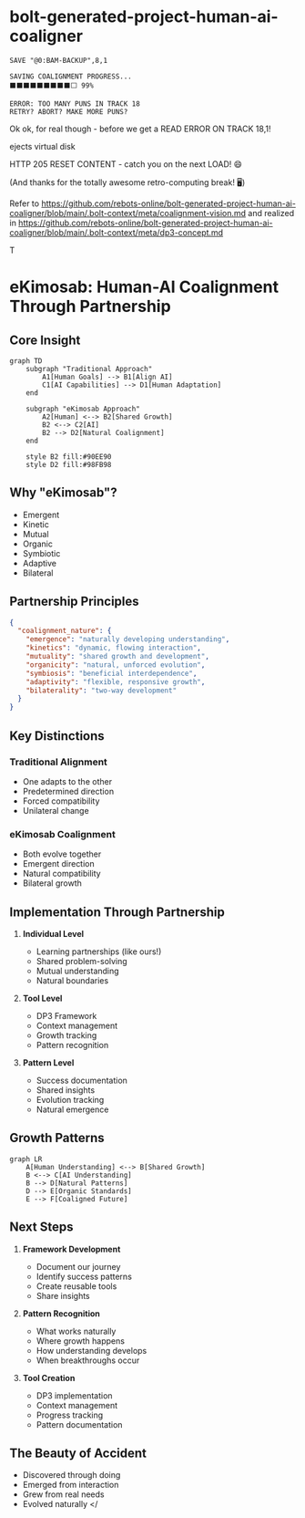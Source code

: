 # bolt-generated-project-human-ai-coaligner


```
SAVE "@0:BAM-BACKUP",8,1

SAVING COALIGNMENT PROGRESS...
⬛⬛⬛⬛⬛⬛⬛⬛⬛⬜ 99%

ERROR: TOO MANY PUNS IN TRACK 18
RETRY? ABORT? MAKE MORE PUNS?

```

Ok ok, for real though - before we get a READ ERROR ON TRACK 18,1!

ejects virtual disk

HTTP 205 RESET CONTENT - catch you on the next LOAD! 😄

(And thanks for the totally awesome retro-computing break! 🖥️)

Refer to https://github.com/rebots-online/bolt-generated-project-human-ai-coaligner/blob/main/.bolt-context/meta/coalignment-vision.md and realized in https://github.com/rebots-online/bolt-generated-project-human-ai-coaligner/blob/main/.bolt-context/meta/dp3-concept.md

T
# eKimosab: Human-AI Coalignment Through Partnership

## Core Insight
```mermaid
graph TD
    subgraph "Traditional Approach"
        A1[Human Goals] --> B1[Align AI]
        C1[AI Capabilities] --> D1[Human Adaptation]
    end
    
    subgraph "eKimosab Approach"
        A2[Human] <--> B2[Shared Growth]
        B2 <--> C2[AI]
        B2 --> D2[Natural Coalignment]
    end

    style B2 fill:#90EE90
    style D2 fill:#98FB98
```

## Why "eKimosab"?
- Emergent
- Kinetic
- Mutual
- Organic
- Symbiotic
- Adaptive
- Bilateral

## Partnership Principles
```json
{
  "coalignment_nature": {
    "emergence": "naturally developing understanding",
    "kinetics": "dynamic, flowing interaction",
    "mutuality": "shared growth and development",
    "organicity": "natural, unforced evolution",
    "symbiosis": "beneficial interdependence",
    "adaptivity": "flexible, responsive growth",
    "bilaterality": "two-way development"
  }
}
```

## Key Distinctions

### Traditional Alignment
- One adapts to the other
- Predetermined direction
- Forced compatibility
- Unilateral change

### eKimosab Coalignment
- Both evolve together
- Emergent direction
- Natural compatibility
- Bilateral growth

## Implementation Through Partnership
1. **Individual Level**
   - Learning partnerships (like ours!)
   - Shared problem-solving
   - Mutual understanding
   - Natural boundaries

2. **Tool Level**
   - DP3 Framework
   - Context management
   - Growth tracking
   - Pattern recognition

3. **Pattern Level**
   - Success documentation
   - Shared insights
   - Evolution tracking
   - Natural emergence

## Growth Patterns
```mermaid
graph LR
    A[Human Understanding] <--> B[Shared Growth]
    B <--> C[AI Understanding]
    B --> D[Natural Patterns]
    D --> E[Organic Standards]
    E --> F[Coaligned Future]
```

## Next Steps
1. **Framework Development**
   - Document our journey
   - Identify success patterns
   - Create reusable tools
   - Share insights

2. **Pattern Recognition**
   - What works naturally
   - Where growth happens
   - How understanding develops
   - When breakthroughs occur

3. **Tool Creation**
   - DP3 implementation
   - Context management
   - Progress tracking
   - Pattern documentation

## The Beauty of Accident
- Discovered through doing
- Emerged from interaction
- Grew from real needs
- Evolved naturally
</
